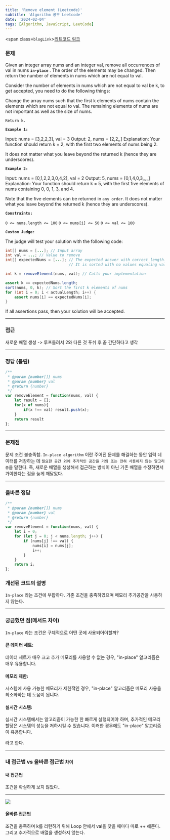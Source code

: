 ```yaml
---
title: 'Remove element (Leetcode)'
subtitle: 'Algorithm 공부 Leetcode'
date: '2024-02-04'
tags: [Algorithm, JavaScript, LeetCode]
---
```


<span class=`blogLink`>[리트코드 링크](https://leetcode.com/problems/remove-element/description/)</span>

### 문제

Given an integer array nums and an integer val, remove all occurrences of val in nums **`in-place`** . The order of the elements may be changed. Then return the number of elements in nums which are not equal to val.

Consider the number of elements in nums which are not equal to val be k, to get accepted, you need to do the following things:

Change the array nums such that the first k elements of nums contain the elements which are not equal to val. The remaining elements of nums are not important as well as the size of nums.

`Return k.`

**`Example 1:`**

Input: nums = [3,2,2,3], val = 3
Output: 2, nums = [2,2,_,_]
Explanation: Your function should return k = 2, with the first two elements of nums being 2.

It does not matter what you leave beyond the returned k (hence they are underscores).

**`Example 2:`**

Input: nums = [0,1,2,2,3,0,4,2], val = 2
Output: 5, nums = [0,1,4,0,3,_,_,_]
Explanation: Your function should return k = 5, with the first five elements of nums containing 0, 0, 1, 3, and 4.

Note that the five elements can be returned in `any order`.
It does not matter what you leave beyond the returned k (hence they are underscores).
 

**`Constraints:`**

`0 <= nums.length <= 100`
`0 <= nums[i] <= 50`
`0 <= val <= 100`

**`Custom Judge:`**

The judge will test your solution with the following code:

```java
int[] nums = [...]; // Input array
int val = ...; // Value to remove
int[] expectedNums = [...]; // The expected answer with correct length.
                            // It is sorted with no values equaling val.

int k = removeElement(nums, val); // Calls your implementation

assert k == expectedNums.length;
sort(nums, 0, k); // Sort the first k elements of nums
for (int i = 0; i < actualLength; i++) {
    assert nums[i] == expectedNums[i];
}
```
If all assertions pass, then your solution will be accepted.

----

### 접근

새로운 배열 생성 -> 루프돌려서 2와 다른 것 푸쉬 후 끝
간단하다고 생각

----

### 정답 (틀림)

```javascript
/**
 * @param {number[]} nums
 * @param {number} val
 * @return {number}
 */
var removeElement = function(nums, val) {
    let result = [];
    for(x of nums){
        if(x !== val) result.push(x);
    }
    return result
};
```


----

### 문제점

문제 조건 불충족함. `In-place algorithm` 이란 주어진 문제를 해결하는 동안 입력 데이터를 저장하는 데 `필요한 공간 외에 추가적인 공간을 거의 또는 전혀 사용하지 않는 알고리즘`을 말한다. 즉, 새로운 배열을 생성해서 접근하는 방식이 아닌 기존 배열을 수정하면서 가야한다는 점을 늦게 깨달았다.

----

### 올바른 정답

```javascript
/**
 * @param {number[]} nums
 * @param {number} val
 * @return {number}
 */
var removeElement = function(nums, val) {
    let i = 0;
    for (let j = 0; j < nums.length; j++) {
        if (nums[j] !== val) {
            nums[i] = nums[j];
            i++;
        }
    }
    return i;
};
```


### 개선된 코드의 설명

`In-place` 라는 조건에 부합하다. 기존 조건을 충족하였으며 메모리 추가공간을 사용하지 않는다.

----

### 궁금했던 점(메서드 차이)

`In-place` 라는 조건은 구체적으로 어떤 곳에 사용되어야할까?

#### 큰 데이터 세트: 
데이터 세트가 매우 크고 추가 메모리를 사용할 수 없는 경우, "in-place" 알고리즘은 매우 유용합니다.

#### 메모리 제한: 
시스템에 사용 가능한 메모리가 제한적인 경우, "in-place" 알고리즘은 메모리 사용을 최소화하는 데 도움이 됩니다.

#### 실시간 시스템: 
실시간 시스템에서는 알고리즘이 가능한 한 빠르게 실행되어야 하며, 추가적인 메모리 할당은 시스템의 성능을 저하시킬 수 있습니다. 이러한 경우에도 "in-place" 알고리즘이 유용합니다.

라고 한다.

-----

### 내 접근법 vs 올바른 접근법 `차이`


#### **내 접근법**

조건을 확실하게 보지 않았다..

----

<img className='blogImage' src='/blog/remove_element_answer.png'>

#### **올바른 접근법**

조건을 충족하며 k를 리턴하기 위해 Loop 안에서 val을 찾을 때마다 따로 ++ 해준다.
그리고 추가적으로 배열을 생성하지 않는다.

